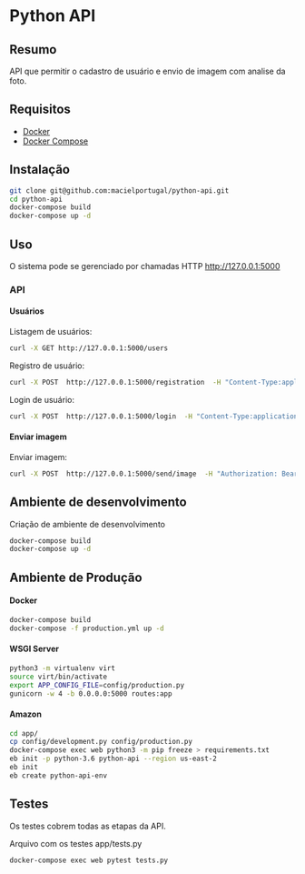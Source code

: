 # Python API

## Resumo

API que permitir o cadastro de usuário e envio de imagem com analise da foto.

## Requisitos
* <a href="https://www.docker.com/">Docker</a>
* <a href="https://docs.docker.com/compose/">Docker Compose</a>

## Instalação
```bash
git clone git@github.com:macielportugal/python-api.git
cd python-api
docker-compose build
docker-compose up -d
```

## Uso
O sistema pode se gerenciado por chamadas HTTP <a href="http://127.0.0.1:5000">http://127.0.0.1:5000</a>

### API

#### Usuários

Listagem de usuários:

```bash
curl -X GET http://127.0.0.1:5000/users
```

Registro de usuário:

```bash
curl -X POST  http://127.0.0.1:5000/registration  -H "Content-Type:application/json"  -d '{"username": "fulano", "password": 123456 }'
```

Login de usuário:

```bash
curl -X POST  http://127.0.0.1:5000/login  -H "Content-Type:application/json"  -d '{"username": "fulano", "password": 123456 }'
```

#### Enviar imagem

Enviar imagem:

```bash
curl -X POST  http://127.0.0.1:5000/send/image  -H "Authorization: Bearer cff0071b78232725662b7726c5de2809c90749d5" -F "image=@/home/user/teste.jpg"
```

## Ambiente de desenvolvimento

Criação de ambiente de desenvolvimento

```bash
docker-compose build
docker-compose up -d
```

## Ambiente de Produção

#### Docker

```bash
docker-compose build
docker-compose -f production.yml up -d
```

#### WSGI Server

```bash
python3 -m virtualenv virt
source virt/bin/activate
export APP_CONFIG_FILE=config/production.py
gunicorn -w 4 -b 0.0.0.0:5000 routes:app
```

#### Amazon

```bash
cd app/
cp config/development.py config/production.py
docker-compose exec web python3 -m pip freeze > requirements.txt
eb init -p python-3.6 python-api --region us-east-2
eb init
eb create python-api-env
```

## Testes

Os testes cobrem todas as etapas da API.

Arquivo com os testes app/tests.py

```bash
docker-compose exec web pytest tests.py
```
